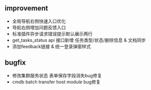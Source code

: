 
## improvement
  - 全局导航右侧快速入口优化
  - 导航右侧增加问题反馈入口
  - 标准插件异步请求错误提示默认展示两行
  - get_tasks_status api 接口新增 任务类型/状态/删除信息 & 文档同步
  - 添加feedback链接 & 统一登录弹窗样式
  
## bugfix
  - 修改集群服务状态 表单保存字段消失bug修复 
  - cmdb batch transfer host module bug修复
